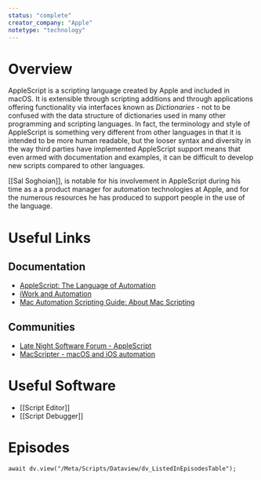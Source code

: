 ```yaml
---
status: "complete"
creator_company: "Apple"
notetype: "technology"
---
```

# Overview
AppleScript is a scripting language created by Apple and included in macOS. It is extensible through scripting additions and through applications offering functionality via interfaces known as *Dictionaries* - not to be confused with the data structure of dictionaries used in many other programming and scripting languages. In fact, the terminology and style of AppleScript is something very different from other languages in that it is intended to be more human readable, but the looser syntax and diversity in the way third parties have implemented AppleScript support means that even armed with documentation and examples, it can be difficult to develop new scripts compared to other languages.

[[Sal Soghoian]], is notable for his involvement in AppleScript during his time as a a product manager for automation technologies at Apple, and for the numerous resources he has produced to support people in the use of the language.

# Useful Links
## Documentation
- [AppleScript: The Language of Automation](https://macosxautomation.com/applescript/)
- [iWork and Automation](http://iworkautomation.com)
- [Mac Automation Scripting Guide: About Mac Scripting](https://developer.apple.com/library/archive/documentation/LanguagesUtilities/Conceptual/MacAutomationScriptingGuide/index.html#//apple_ref/doc/uid/TP40016239)

## Communities
- [Late Night Software Forum - AppleScript](https://forum.latenightsw.com/c/applescript/6)
- [MacScripter - macOS and iOS automation](https://www.macscripter.net)

# Useful Software
- [[Script Editor]]
- [[Script Debugger]]

# Episodes
```dataviewjs
await dv.view("/Meta/Scripts/Dataview/dv_ListedInEpisodesTable");
```
